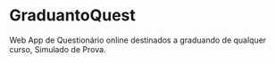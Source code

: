 # GraduantoQuest
Web App de Questionário online destinados a graduando de qualquer curso, Simulado de Prova.
